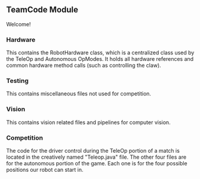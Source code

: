 ## TeamCode Module

Welcome!

### Hardware

This contains the RobotHardware class, which is a centralized class used by the TeleOp and Autonomous OpModes.
It holds all hardware references and common hardware method calls (such as controlling the claw).

### Testing

This contains miscellaneous files not used for competition.

### Vision

This contains vision related files and pipelines for computer vision.

### Competition

The code for the driver control during the TeleOp portion of a match is located in the creatively named "Teleop.java" file.
The other four files are for the autonomous portion of the game. Each one is for the four possible positions our robot can start in.



